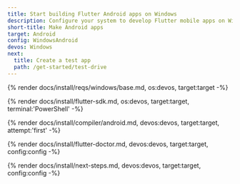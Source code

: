 ```yaml
---
title: Start building Flutter Android apps on Windows
description: Configure your system to develop Flutter mobile apps on Windows.
short-title: Make Android apps
target: Android
config: WindowsAndroid
devos: Windows
next:
  title: Create a test app
  path: /get-started/test-drive
---
```


{% render docs/install/reqs/windows/base.md, os:devos, target:target -%}

{% render docs/install/flutter-sdk.md, os:devos, target:target, terminal:'PowerShell' -%}

{% render docs/install/compiler/android.md, devos:devos, target:target, attempt:'first' -%}

{% render docs/install/flutter-doctor.md, devos:devos, target:target, config:config -%}

{% render docs/install/next-steps.md, devos:devos, target:target, config:config -%}
